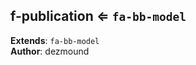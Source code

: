 <a name="module_f-publication"></a>

## f-publication ⇐ <code>fa-bb-model</code>
**Extends**: <code>fa-bb-model</code>  
**Author**: dezmound  
